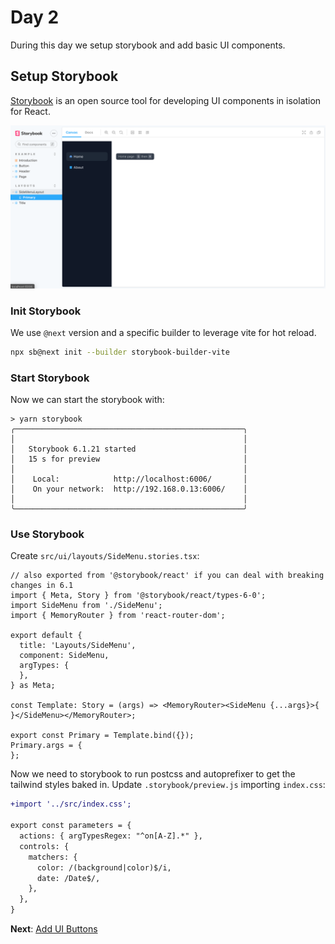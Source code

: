 # Day 2

During this day we setup storybook and add basic UI components.

## Setup Storybook

[Storybook](https://storybook.js.org/) is an open source tool for developing UI components in isolation for React.

![storybook](imgs/storybook.png)

### Init Storybook

We use `@next` version and a specific builder to leverage vite for hot reload.

```sh
npx sb@next init --builder storybook-builder-vite
```

### Start Storybook

Now we can start the storybook with:

```tsx
> yarn storybook
╭───────────────────────────────────────────────────╮
│                                                   │
│   Storybook 6.1.21 started                        │
│   15 s for preview                                │
│                                                   │
│    Local:            http://localhost:6006/       │
│    On your network:  http://192.168.0.13:6006/    │
│                                                   │
╰───────────────────────────────────────────────────╯
```


### Use Storybook

Create `src/ui/layouts/SideMenu.stories.tsx`:

```tsx
// also exported from '@storybook/react' if you can deal with breaking changes in 6.1
import { Meta, Story } from '@storybook/react/types-6-0';
import SideMenu from './SideMenu';
import { MemoryRouter } from 'react-router-dom';

export default {
  title: 'Layouts/SideMenu',
  component: SideMenu,
  argTypes: {
  },
} as Meta;

const Template: Story = (args) => <MemoryRouter><SideMenu {...args}>{ }</SideMenu></MemoryRouter>;

export const Primary = Template.bind({});
Primary.args = {
};
```

Now we need to storybook to run postcss and autoprefixer to get the tailwind styles baked in. Update `.storybook/preview.js` importing `index.css`:

```diff
+import '../src/index.css';

export const parameters = {
  actions: { argTypesRegex: "^on[A-Z].*" },
  controls: {
    matchers: {
      color: /(background|color)$/i,
      date: /Date$/,
    },
  },
}
```

**Next**: [Add UI Buttons](2.add-ui-buttons.md)